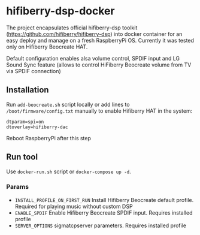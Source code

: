 # hifiberry-dsp-docker

The project encapsulates official hifiberry-dsp toolkit (https://github.com/hifiberry/hifiberry-dsp) into docker container for an easy deploy and manage on a fresh RaspberryPi OS. Currently it was tested only on Hifiberry Beocreate HAT.

Default configuration enables alsa volume control, SPDIF input and LG Sound Sync feature (allows to control HiFiberry Beocreate volume from TV via SPDIF connection)

## Installation
Run `add-beocreate.sh` script locally or add lines to `/boot/firmware/config.txt` manually to enable Hifiberry HAT in the system:
```
dtparam=spi=on
dtoverlay=hifiberry-dac
```
Reboot RaspberryPi after this step

## Run tool
Use `docker-run.sh` script or `docker-compose up -d`.

### Params
- `INSTALL_PROFILE_ON_FIRST_RUN` Install Hifiberry Beocreate default profile. Required for playing music without custom DSP
- `ENABLE_SPDIF` Enable Hifiberry Beocreate SPDIF input. Requires installed profile
- `SERVER_OPTIONS` sigmatcpserver parameters. Requires installed profile
